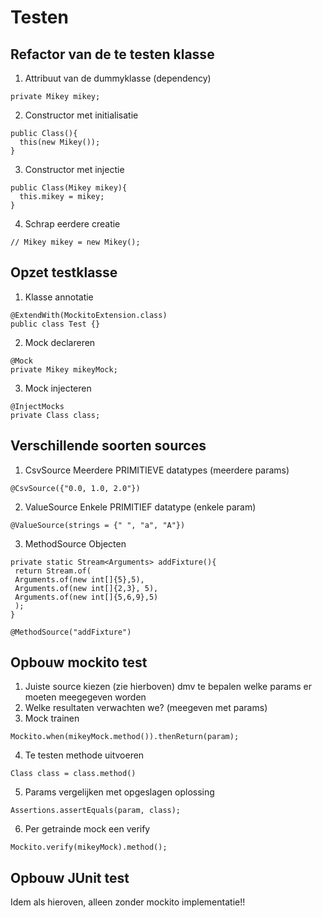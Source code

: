 # Testen

## Refactor van de te testen klasse

1. Attribuut van de dummyklasse (dependency)

```
private Mikey mikey;
```

2. Constructor met initialisatie

```
public Class(){
  this(new Mikey());
}
```

3. Constructor met injectie

```
public Class(Mikey mikey){
  this.mikey = mikey;
}
```

4. Schrap eerdere creatie

```
// Mikey mikey = new Mikey();
```

## Opzet testklasse

1. Klasse annotatie

```
@ExtendWith(MockitoExtension.class)
public class Test {}
```

2. Mock declareren

```
@Mock
private Mikey mikeyMock;
```

3. Mock injecteren

```
@InjectMocks
private Class class;
```

## Verschillende soorten sources

1. CsvSource
   Meerdere PRIMITIEVE datatypes (meerdere params)

```
@CsvSource({"0.0, 1.0, 2.0"})
```

2. ValueSource
   Enkele PRIMITIEF datatype (enkele param)

```
@ValueSource(strings = {" ", "a", "A"})
```

3. MethodSource
   Objecten

```
private static Stream<Arguments> addFixture(){
 return Stream.of(
 Arguments.of(new int[]{5},5),
 Arguments.of(new int[]{2,3}, 5),
 Arguments.of(new int[]{5,6,9},5)
 );
}

@MethodSource("addFixture")
```

## Opbouw mockito test

1. Juiste source kiezen (zie hierboven) dmv te bepalen welke params er moeten meegegeven worden
2. Welke resultaten verwachten we? (meegeven met params)
3. Mock trainen

```
Mockito.when(mikeyMock.method()).thenReturn(param);
```

4. Te testen methode uitvoeren

```
Class class = class.method()
```

5. Params vergelijken met opgeslagen oplossing

```
Assertions.assertEquals(param, class);
```

6. Per getrainde mock een verify

```
Mockito.verify(mikeyMock).method();
```

## Opbouw JUnit test

Idem als hieroven, alleen zonder mockito implementatie!!
